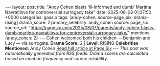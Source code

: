 --- layout: post title: "Andy Cohen blasts ‘ill-informed and dumb’ Martina Navratilova for controversial surrogacy take" date: 2025-08-08 01:27:50 +0000 categories: gossip tags: [andy-cohen, source-page_six, drama-rising] drama_score: 2 primary_celebrity: andy_cohen source: page_six source_url: "https://pagesix.com/2025/08/07/parents/andy-cohen-blasts-dumb-martina-navratilova-for-controversial-surrogacy-take/" mentions: {andy_cohen: 2} --- Cohen welcomed both his children — Benjamin and Lucy — via surrogate. **Drama Score:** 2 | **Level:** RISING **Celebrities Mentioned:** Andy Cohen [Read full article at Page Six](https://pagesix.com/2025/08/07/parents/andy-cohen-blasts-dumb-martina-navratilova-for-controversial-surrogacy-take/) --- *This post was automatically generated from RSS feeds. Drama scores are calculated based on mention frequency and source reliability.*